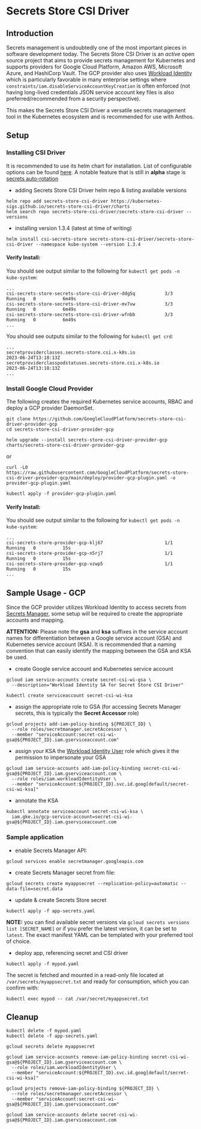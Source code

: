 # Secrets Store CSI Driver

## Introduction
Secrets management is undoubtedly one of the most important pieces in software development today.  The Secrets Store CSI Driver is an *active* open source project that aims to provide secrets management for Kubernetes and supports providers for Google Cloud Platform, Amazon AWS, Microsoft Azure, and HashiCorp Vault.  The GCP provider also uses [Workload Identity](https://cloud.google.com/kubernetes-engine/docs/how-to/workload-identity) which is particularly favorable in many enterprise settings where `constraints/iam.disableServiceAccountKeyCreation` is often enforced (not having long-lived credentials JSON service account key files is also preferred/recommended from a security perspective).

This makes the Secrets Store CSI Driver a versatile secrets management tool in the Kubernetes ecosystem and is recommended for use with Anthos.


## Setup
### Installing CSI Driver
It is recommended to use its helm chart for installation.  List of configurable options can be found [here](https://github.com/kubernetes-sigs/secrets-store-csi-driver/tree/main/charts/secrets-store-csi-driver#configuration).  A notable feature that is still in **alpha** stage is [secrets auto-rotation](https://secrets-store-csi-driver.sigs.k8s.io/topics/secret-auto-rotation.html)

- adding Secrets Store CSI Driver helm repo & listing available versions
```console
helm repo add secrets-store-csi-driver https://kubernetes-sigs.github.io/secrets-store-csi-driver/charts
helm search repo secrets-store-csi-driver/secrets-store-csi-driver --versions
```

- installing version 1.3.4 (latest at time of writing)
```console
helm install csi-secrets-store secrets-store-csi-driver/secrets-store-csi-driver --namespace kube-system --version 1.3.4
```

#### Verify Install:
You should see output similar to the following for `kubectl get pods -n kube-system`:
```
...
csi-secrets-store-secrets-store-csi-driver-ddg5q           3/3     Running   0          6m49s
csi-secrets-store-secrets-store-csi-driver-mv7vw           3/3     Running   0          6m49s
csi-secrets-store-secrets-store-csi-driver-wfnbb           3/3     Running   0          6m49s
...
```

You should see outputs similar to the following for `kubectl get crd`:
```
...
secretproviderclasses.secrets-store.csi.x-k8s.io                   2023-06-24T13:18:13Z
secretproviderclasspodstatuses.secrets-store.csi.x-k8s.io          2023-06-24T13:18:13Z
...
```

### Install Google Cloud Provider
The following creates the required Kubernetes service accounts, RBAC and deploy a GCP provider DaemonSet.
```console
git clone https://github.com/GoogleCloudPlatform/secrets-store-csi-driver-provider-gcp
cd secrets-store-csi-driver-provider-gcp

helm upgrade --install secrets-store-csi-driver-provider-gcp charts/secrets-store-csi-driver-provider-gcp
```

or

```console
curl -L0 https://raw.githubusercontent.com/GoogleCloudPlatform/secrets-store-csi-driver-provider-gcp/main/deploy/provider-gcp-plugin.yaml -o provider-gcp-plugin.yaml

kubectl apply -f provider-gcp-plugin.yaml
```

#### Verify Install:
You should see output similar to the following for `kubectl get pods -n kube-system`:
```
...
csi-secrets-store-provider-gcp-klj67                       1/1     Running   0          15s
csi-secrets-store-provider-gcp-n5rj7                       1/1     Running   0          15s
csi-secrets-store-provider-gcp-vzwp5                       1/1     Running   0          15s
...
```


## Sample Usage - GCP
Since the GCP provider utilizes Workload Identity to access secrets from [Secrets Manager](https://cloud.google.com/secret-manager), some setup will be required to create the appropriate accounts and mapping.

**ATTENTION:** Please note the **gsa** and **ksa** suffixes in the service account names for differentiation between a Google service account (GSA) and Kubernetes service account (KSA).  It is recommended that a naming convention that can easily identify the mapping between the GSA and KSA be used.

- create Google service account and Kubernetes service account
```console
gcloud iam service-accounts create secret-csi-wi-gsa \
  --description="Workload Identity SA for Secret Store CSI Driver"

kubectl create serviceaccount secret-csi-wi-ksa
```

- assign the appropriate role to GSA (for accessing Secrets Manager secrets, this is typically the **Secret Accessor** role)
```console
gcloud projects add-iam-policy-binding ${PROJECT_ID} \
  --role roles/secretmanager.secretAccessor \
  --member "serviceAccount:secret-csi-wi-gsa@${PROJECT_ID}.iam.gserviceaccount.com"
```

- assign your KSA the [Workload Identity User](https://cloud.google.com/iam/docs/understanding-roles#iam.workloadIdentityUser) role which gives it the permission to impersonate your GSA
```console
gcloud iam service-accounts add-iam-policy-binding secret-csi-wi-gsa@${PROJECT_ID}.iam.gserviceaccount.com \
  --role roles/iam.workloadIdentityUser \
  --member "serviceAccount:${PROJECT_ID}.svc.id.goog[default/secret-csi-wi-ksa]"
```

- annotate the KSA
```console
kubectl annotate serviceaccount secret-csi-wi-ksa \
  iam.gke.io/gcp-service-account=secret-csi-wi-gsa@${PROJECT_ID}.iam.gserviceaccount.com
```


### Sample application
- enable Secrets Manager API:
```console
gcloud services enable secretmanager.googleapis.com
```

- create Secrets Manager secret from file:
```console
gcloud secrets create myappsecret --replication-policy=automatic --data-file=secret.data
```

- update & create Secrets Store secret
```console
kubectl apply -f app-secrets.yaml
```

**NOTE:** you can find available secret versions via `gcloud secrets versions list [SECRET_NAME]` or if you prefer the latest version, it can be set to `latest`. The exact manifest YAML can be templated with your preferred tool of choice.


- deploy app, referencing secret and CSI driver
```console
kubectl apply -f mypod.yaml
```

The secret is fetched and mounted in a read-only file located at `/var/secrets/myappsecret.txt` and ready for consumption, which you can confirm with:
```console
kubectl exec mypod -- cat /var/secret/myappsecret.txt
```


## Cleanup
```console
kubectl delete -f mypod.yaml
kubectl delete -f app-secrets.yaml

gcloud secrets delete myappsecret

gcloud iam service-accounts remove-iam-policy-binding secret-csi-wi-gsa@${PROJECT_ID}.iam.gserviceaccount.com \
  --role roles/iam.workloadIdentityUser \
  --member "serviceAccount:${PROJECT_ID}.svc.id.goog[default/secret-csi-wi-ksa]"

gcloud projects remove-iam-policy-binding ${PROJECT_ID} \
  --role roles/secretmanager.secretAccessor \
  --member "serviceAccount:secret-csi-wi-gsa@${PROJECT_ID}.iam.gserviceaccount.com"

gcloud iam service-accounts delete secret-csi-wi-gsa@${PROJECT_ID}.iam.gserviceaccount.com
```
